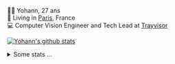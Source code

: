 <p>
  👨🏻 <bold>Yohann</bold>, 27 ans<br/>
  💼 Living in <a href="https://www.google.com/maps?q=paris">Paris</a>, France<br/>
  💻 Computer Vision Engineer and Tech Lead at <a href="https://trayvisor.com/">Trayvisor</a><br/>
</p>

<a href="https://github.com/anuraghazra/github-readme-stats"><img align="center" src="https://github-readme-stats-go94hl40s-yohann84l.vercel.app//api?username=yohann84L&show_icons=true&include_all_commits=true" alt="Yohann's github stats" /> </a>


<details>
  <summary>Some stats ...</summary><br/>
  

<!--START_SECTION:waka-->
![Code Time](http://img.shields.io/badge/Code%20Time-208%20hrs%2025%20mins-blue)

![Profile Views](http://img.shields.io/badge/Profile%20Views-0-blue)

**🐱 My GitHub Data** 

> 🏆 1,199 Contributions in the Year 2022
 > 
> 📦 440.5 kB Used in GitHub's Storage 
 > 
> 🚫 Not Opted to Hire
 > 
> 📜 24 Public Repositories 
 > 
> 🔑 21 Private Repositories  
 > 
**I'm an Early 🐤** 

```text
🌞 Morning    313 commits    ████████░░░░░░░░░░░░░░░░░   32.07% 
🌆 Daytime    543 commits    ██████████████░░░░░░░░░░░   55.64% 
🌃 Evening    119 commits    ███░░░░░░░░░░░░░░░░░░░░░░   12.19% 
🌙 Night      1 commits      ░░░░░░░░░░░░░░░░░░░░░░░░░   0.1%

```
📅 **I'm Most Productive on Thursday** 

```text
Monday       171 commits    ████░░░░░░░░░░░░░░░░░░░░░   17.52% 
Tuesday      167 commits    ████░░░░░░░░░░░░░░░░░░░░░   17.11% 
Wednesday    169 commits    ████░░░░░░░░░░░░░░░░░░░░░   17.32% 
Thursday     227 commits    █████░░░░░░░░░░░░░░░░░░░░   23.26% 
Friday       219 commits    █████░░░░░░░░░░░░░░░░░░░░   22.44% 
Saturday     14 commits     ░░░░░░░░░░░░░░░░░░░░░░░░░   1.43% 
Sunday       9 commits      ░░░░░░░░░░░░░░░░░░░░░░░░░   0.92%

```


📊 **This Week I Spent My Time On** 

```text
⌚︎ Time Zone: Europe/Paris

💬 Programming Languages: 
Jupyter                  11 hrs 17 mins      ████████████░░░░░░░░░░░░░   50.07% 
Python                   5 hrs 15 mins       █████░░░░░░░░░░░░░░░░░░░░   23.34% 
JavaScript               5 hrs 2 mins        █████░░░░░░░░░░░░░░░░░░░░   22.36% 
HTTP Request             26 mins             ░░░░░░░░░░░░░░░░░░░░░░░░░   1.98% 
YAML                     19 mins             ░░░░░░░░░░░░░░░░░░░░░░░░░   1.44%

🔥 Editors: 
PyCharm                  17 hrs 30 mins      ███████████████████░░░░░░   77.61% 
WebStorm                 5 hrs 3 mins        █████░░░░░░░░░░░░░░░░░░░░   22.39%

💻 Operating System: 
Mac                      22 hrs 33 mins      █████████████████████████   100.0%

```

**I Mostly Code in Python** 

```text
Python                   18 repos            ██████████████░░░░░░░░░░░   56.25% 
Java                     6 repos             ████░░░░░░░░░░░░░░░░░░░░░   18.75% 
JavaScript               2 repos             █░░░░░░░░░░░░░░░░░░░░░░░░   6.25% 
R                        2 repos             █░░░░░░░░░░░░░░░░░░░░░░░░   6.25% 
HTML                     1 repo              ░░░░░░░░░░░░░░░░░░░░░░░░░   3.12%

```



 Last Updated on 09/11/2022 02:18:41 UTC
<!--END_SECTION:waka-->
